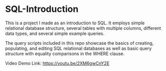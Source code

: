 # SQL-Introduction
This is a project I made as an introduction to SQL. It employs simple relational database structure, several tables with multiple columns, different data types, and several simple example queries.

The query scripts included in this repo showcase the basics of creating, populating, and editing SQL relational databases as well as basic query structure with equality comparisons in the WHERE clause.

Video Demo Link: https://youtu.be/2XM6gwCnY2E
